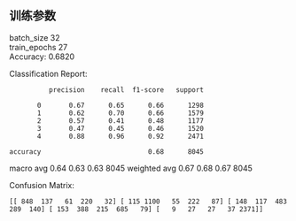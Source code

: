 ## 训练参数
batch_size 32  
train_epochs 27  
Accuracy: 0.6820

Classification Report:

              precision    recall  f1-score   support

           0       0.67      0.65      0.66      1298
           1       0.62      0.70      0.66      1579
           2       0.57      0.41      0.48      1177
           3       0.47      0.45      0.46      1520
           4       0.88      0.96      0.92      2471

    accuracy                           0.68      8045
   macro avg       0.64      0.63      0.63      8045
weighted avg       0.67      0.68      0.67      8045

Confusion Matrix:

`[[ 848  137   61  220   32]
 [ 115 1100   55  222   87]
 [ 148  117  483  289  140]
 [ 153  388  215  685   79]
 [   9   27   27   37 2371]]`